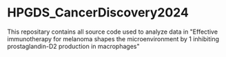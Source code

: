 # HPGDS_CancerDiscovery2024

This repositary contains all source code used to analyze data in "Effective immunotherapy for melanoma shapes the microenvironment by 1 inhibiting prostaglandin-D2 production in macrophages"
